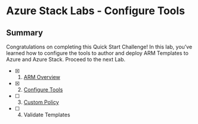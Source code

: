 # Azure Stack Labs - Configure Tools

## Summary

Congratulations on completing this Quick Start Challenge! In this lab, you’ve learned how to configure the tools to author and deploy ARM Templates to Azure and Azure Stack. Proceed to the next Lab.

- [x] 1. [ARM Overview](/ARM%20Overview/README.md)
- [x] 2. [Configure Tools](/Configure%20Tools/README.md)
- [ ] 3. [Custom Policy](/Custom%20Policy/README.md)
- [ ] 4. Validate Templates
